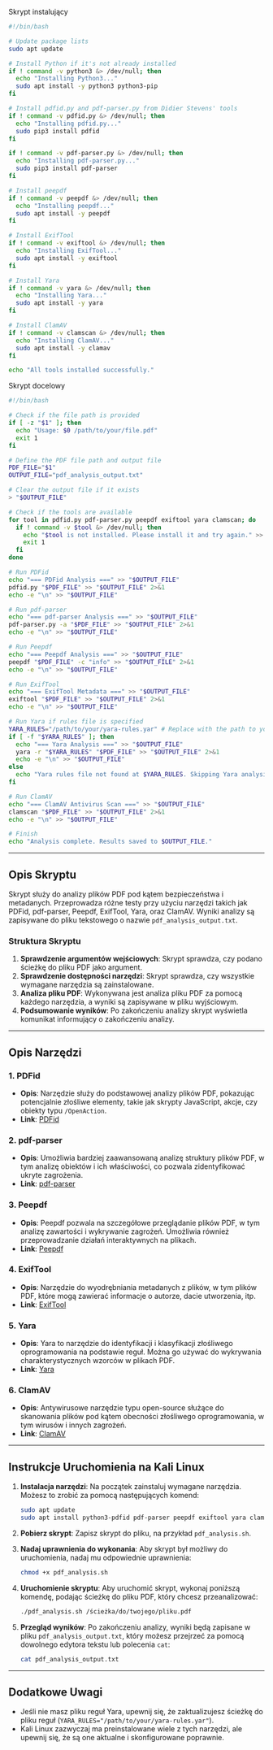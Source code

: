 Skrypt instalujący
```bash
#!/bin/bash

# Update package lists
sudo apt update

# Install Python if it's not already installed
if ! command -v python3 &> /dev/null; then
  echo "Installing Python3..."
  sudo apt install -y python3 python3-pip
fi

# Install pdfid.py and pdf-parser.py from Didier Stevens' tools
if ! command -v pdfid.py &> /dev/null; then
  echo "Installing pdfid.py..."
  sudo pip3 install pdfid
fi

if ! command -v pdf-parser.py &> /dev/null; then
  echo "Installing pdf-parser.py..."
  sudo pip3 install pdf-parser
fi

# Install peepdf
if ! command -v peepdf &> /dev/null; then
  echo "Installing peepdf..."
  sudo apt install -y peepdf
fi

# Install ExifTool
if ! command -v exiftool &> /dev/null; then
  echo "Installing ExifTool..."
  sudo apt install -y exiftool
fi

# Install Yara
if ! command -v yara &> /dev/null; then
  echo "Installing Yara..."
  sudo apt install -y yara
fi

# Install ClamAV
if ! command -v clamscan &> /dev/null; then
  echo "Installing ClamAV..."
  sudo apt install -y clamav
fi

echo "All tools installed successfully."

```

Skrypt docelowy

```bash
#!/bin/bash

# Check if the file path is provided
if [ -z "$1" ]; then
  echo "Usage: $0 /path/to/your/file.pdf"
  exit 1
fi

# Define the PDF file path and output file
PDF_FILE="$1"
OUTPUT_FILE="pdf_analysis_output.txt"

# Clear the output file if it exists
> "$OUTPUT_FILE"

# Check if the tools are available
for tool in pdfid.py pdf-parser.py peepdf exiftool yara clamscan; do
  if ! command -v $tool &> /dev/null; then
    echo "$tool is not installed. Please install it and try again." >> "$OUTPUT_FILE"
    exit 1
  fi
done

# Run PDFid
echo "=== PDFid Analysis ===" >> "$OUTPUT_FILE"
pdfid.py "$PDF_FILE" >> "$OUTPUT_FILE" 2>&1
echo -e "\n" >> "$OUTPUT_FILE"

# Run pdf-parser
echo "=== pdf-parser Analysis ===" >> "$OUTPUT_FILE"
pdf-parser.py -a "$PDF_FILE" >> "$OUTPUT_FILE" 2>&1
echo -e "\n" >> "$OUTPUT_FILE"

# Run Peepdf
echo "=== Peepdf Analysis ===" >> "$OUTPUT_FILE"
peepdf "$PDF_FILE" -c "info" >> "$OUTPUT_FILE" 2>&1
echo -e "\n" >> "$OUTPUT_FILE"

# Run ExifTool
echo "=== ExifTool Metadata ===" >> "$OUTPUT_FILE"
exiftool "$PDF_FILE" >> "$OUTPUT_FILE" 2>&1
echo -e "\n" >> "$OUTPUT_FILE"

# Run Yara if rules file is specified
YARA_RULES="/path/to/your/yara-rules.yar" # Replace with the path to your Yara rules file
if [ -f "$YARA_RULES" ]; then
  echo "=== Yara Analysis ===" >> "$OUTPUT_FILE"
  yara -r "$YARA_RULES" "$PDF_FILE" >> "$OUTPUT_FILE" 2>&1
  echo -e "\n" >> "$OUTPUT_FILE"
else
  echo "Yara rules file not found at $YARA_RULES. Skipping Yara analysis." >> "$OUTPUT_FILE"
fi

# Run ClamAV
echo "=== ClamAV Antivirus Scan ===" >> "$OUTPUT_FILE"
clamscan "$PDF_FILE" >> "$OUTPUT_FILE" 2>&1
echo -e "\n" >> "$OUTPUT_FILE"

# Finish
echo "Analysis complete. Results saved to $OUTPUT_FILE."
```

---

## Opis Skryptu

Skrypt służy do analizy plików PDF pod kątem bezpieczeństwa i metadanych. Przeprowadza różne testy przy użyciu narzędzi takich jak PDFid, pdf-parser, Peepdf, ExifTool, Yara, oraz ClamAV. Wyniki analizy są zapisywane do pliku tekstowego o nazwie `pdf_analysis_output.txt`.

### Struktura Skryptu

1. **Sprawdzenie argumentów wejściowych**: Skrypt sprawdza, czy podano ścieżkę do pliku PDF jako argument.
2. **Sprawdzenie dostępności narzędzi**: Skrypt sprawdza, czy wszystkie wymagane narzędzia są zainstalowane.
3. **Analiza pliku PDF**: Wykonywana jest analiza pliku PDF za pomocą każdego narzędzia, a wyniki są zapisywane w pliku wyjściowym.
4. **Podsumowanie wyników**: Po zakończeniu analizy skrypt wyświetla komunikat informujący o zakończeniu analizy.

---

## Opis Narzędzi

### 1. PDFid
- **Opis**: Narzędzie służy do podstawowej analizy plików PDF, pokazując potencjalnie złośliwe elementy, takie jak skrypty JavaScript, akcje, czy obiekty typu `/OpenAction`.
- **Link**: [PDFid](https://blog.didierstevens.com/programs/pdf-tools/)

### 2. pdf-parser
- **Opis**: Umożliwia bardziej zaawansowaną analizę struktury plików PDF, w tym analizę obiektów i ich właściwości, co pozwala zidentyfikować ukryte zagrożenia.
- **Link**: [pdf-parser](https://blog.didierstevens.com/programs/pdf-tools/)

### 3. Peepdf
- **Opis**: Peepdf pozwala na szczegółowe przeglądanie plików PDF, w tym analizę zawartości i wykrywanie zagrożeń. Umożliwia również przeprowadzanie działań interaktywnych na plikach.
- **Link**: [Peepdf](https://github.com/jesparza/peepdf)

### 4. ExifTool
- **Opis**: Narzędzie do wyodrębniania metadanych z plików, w tym plików PDF, które mogą zawierać informacje o autorze, dacie utworzenia, itp.
- **Link**: [ExifTool](https://exiftool.org/)

### 5. Yara
- **Opis**: Yara to narzędzie do identyfikacji i klasyfikacji złośliwego oprogramowania na podstawie reguł. Można go używać do wykrywania charakterystycznych wzorców w plikach PDF.
- **Link**: [Yara](https://virustotal.github.io/yara/)

### 6. ClamAV
- **Opis**: Antywirusowe narzędzie typu open-source służące do skanowania plików pod kątem obecności złośliwego oprogramowania, w tym wirusów i innych zagrożeń.
- **Link**: [ClamAV](https://www.clamav.net/)

---

## Instrukcje Uruchomienia na Kali Linux

1. **Instalacja narzędzi**:
   Na początek zainstaluj wymagane narzędzia. Możesz to zrobić za pomocą następujących komend:
   ```bash
   sudo apt update
   sudo apt install python3-pdfid pdf-parser peepdf exiftool yara clamav
   ```

2. **Pobierz skrypt**:
   Zapisz skrypt do pliku, na przykład `pdf_analysis.sh`.

3. **Nadaj uprawnienia do wykonania**:
   Aby skrypt był możliwy do uruchomienia, nadaj mu odpowiednie uprawnienia:
   ```bash
   chmod +x pdf_analysis.sh
   ```

4. **Uruchomienie skryptu**:
   Aby uruchomić skrypt, wykonaj poniższą komendę, podając ścieżkę do pliku PDF, który chcesz przeanalizować:
   ```bash
   ./pdf_analysis.sh /ścieżka/do/twojego/pliku.pdf
   ```

5. **Przegląd wyników**:
   Po zakończeniu analizy, wyniki będą zapisane w pliku `pdf_analysis_output.txt`, który możesz przejrzeć za pomocą dowolnego edytora tekstu lub polecenia `cat`:
   ```bash
   cat pdf_analysis_output.txt
   ```

--- 

## Dodatkowe Uwagi

- Jeśli nie masz pliku reguł Yara, upewnij się, że zaktualizujesz ścieżkę do pliku reguł (`YARA_RULES="/path/to/your/yara-rules.yar"`).
- Kali Linux zazwyczaj ma preinstalowane wiele z tych narzędzi, ale upewnij się, że są one aktualne i skonfigurowane poprawnie.